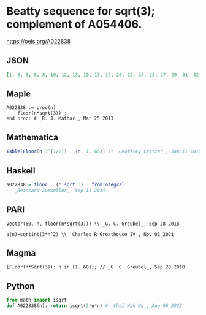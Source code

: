 # Beatty sequence for sqrt\(3\); complement of A054406\.
https://oeis.org/A022838
## JSON
```JSON
[1, 3, 5, 6, 8, 10, 12, 13, 15, 17, 19, 20, 22, 24, 25, 27, 29, 31, 32, 34, 36, 38, 39, 41, 43, 45, 46, 48, 50, 51, 53, 55, 57, 58, 60, 62, 64, 65, 67, 69, 71, 72, 74, 76, 77, 79, 81, 83, 84, 86, 88, 90, 91, 93, 95, 96, 98, 100, 102, 103, 105, 107, 109, 110, 112]
```
## Maple
```Maple
A022838 := proc(n)
    floor(n*sqrt(3)) ;
end proc: # _R. J. Mathar_, Mar 25 2013
```
## Mathematica
```Mathematica
Table[Floor[n 3^(1/2)] , {n, 1, 65}] (* _Geoffrey Critzer_, Jan 11 2015 *)
```
## Haskell
```Haskell
a022838 = floor . (* sqrt 3) . fromIntegral
-- _Reinhard Zumkeller_, Sep 14 2014
```
## PARI
```PARI
vector(60, n, floor(n*sqrt(3))) \\ _G. C. Greubel_, Sep 28 2018
```
```PARI
a(n)=sqrtint(3*n^2) \\ _Charles R Greathouse IV_, Nov 01 2021
```
## Magma
```Magma
[Floor(n*Sqrt(3)): n in [1..60]]; // _G. C. Greubel_, Sep 28 2018
```
## Python
```Python
from math import isqrt
def A022838(n): return isqrt(3*n*n) # _Chai Wah Wu_, Aug 06 2022
```
